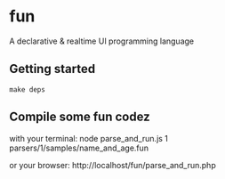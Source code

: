 fun
===
A declarative & realtime UI programming language

Getting started
---------------
	make deps

Compile some fun codez
----------------------
with your terminal:
    node parse_and_run.js 1 parsers/1/samples/name_and_age.fun

or your browser:
    http://localhost/fun/parse_and_run.php
